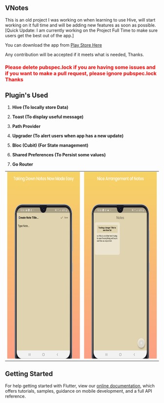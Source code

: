 ## VNotes

<p>This is an old project I was working on when learning to use Hive, will start working on it full time and will be adding new features as soon as possible. 
[Quick Update: I am currently working on the Project Full Time to make sure users get the best out of the app.]</p>

<p> You can download the app from <a href='https://play.google.com/store/apps/details?id=com.viewus.v_notes'>Play Store Here</a></p>

<p> Any contribution will be accepted if it meets what is needed, Thanks. </p>

[//]: # (<h1> If you see this error "Google Service Json Not Found"</h1>)
<h3 style="color:red;"> Please delete pubspec.lock if you are having some issues and if you want to make a pull request, please ignore pubspec.lock Thanks</h3>

## Plugin's Used
1. <p><b> Hive (To locally store Data) </b></p> 
2. <p><b> Toast (To display useful message) </b></p>
3. <p><b> Path Provider </b></p>
4. <p><b> Upgrader (To alert users when app has a new update) </b></p>
5. <p><b> Bloc (Cubit) (For State management) </b></p>
6. <p><b> Shared Preferences (To Persist some values) </b></p>
6. <p><b> Go Router </b></p>

<center>
<table>
  <tbody>
    <tr>
      <td><img src='https://github.com/quiet-programmer/hive_note_app/blob/master/ss/145535058_221013679682765_5476232847126577393_n.png' width='300' height='610'></td>
      <td><img src='https://github.com/quiet-programmer/hive_note_app/blob/master/ss/145944556_3545455032189582_7968282205009447548_n.png' width='300' height='610'></td>
     </tr>
  </tbody>
</table>
</center>

## Getting Started
For help getting started with Flutter, view our
[online documentation](https://flutter.dev/docs), which offers tutorials,
samples, guidance on mobile development, and a full API reference.
